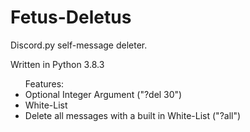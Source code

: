 # Fetus-Deletus
Discord.py self-message deleter.

Written in Python 3.8.3

<ul>Features:
  <li>Optional Integer Argument ("?del 30")</li>
  <li>White-List</li>
  <li>Delete all messages with a built in White-List ("?all")</li>
</ul>

